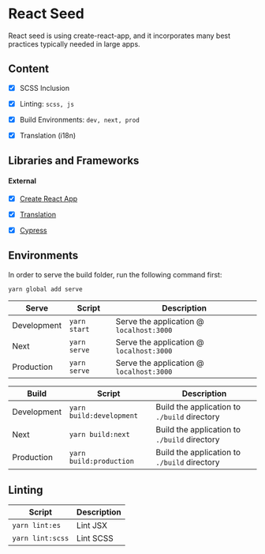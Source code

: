 # React Seed
React seed is using create-react-app, and it incorporates many best practices typically needed in large apps.


## Content
- [X] SCSS Inclusion
- [X] Linting: `scss, js`
- [X] Build Environments: `dev, next, prod`
- [X] Translation (i18n)


## Libraries and Frameworks

#### External 
- [X] [Create React App](https://github.com/facebook/create-react-app)
- [X] [Translation](https://github.com/i18next/react-i18next)
- [X] [Cypress](https://www.cypress.io)


## Environments
In order to serve the build folder, run the following command first:
```
yarn global add serve
```

|Serve|Script|Description|
|---|---|---|
|Development|`yarn start`|Serve the application @ `localhost:3000`|
|Next|`yarn serve`|Serve the application @ `localhost:3000`|
|Production|`yarn serve`|Serve the application @ `localhost:3000`|

|Build|Script|Description|
|---|---|---|
|Development|`yarn build:development`|Build the application to `./build` directory|
|Next|`yarn build:next`|Build the application to `./build` directory|
|Production|`yarn build:production`|Build the application to `./build` directory|


## Linting
|Script|Description|
|---|---|
|`yarn lint:es`|Lint JSX|
|`yarn lint:scss`|Lint SCSS|

